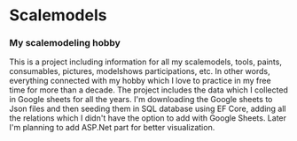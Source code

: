 # Scalemodels
<body background-color: coral;>
<h3>My scalemodeling hobby</h3>

This is a project including information for all my scalemodels, tools, paints, consumables, pictures, modelshows participations, etc. In other words, everything connected with my hobby which I love to practice in my free time for more than a decade.
The project includes the data which I collected in Google sheets for all the years. I'm downloading the Google sheets to Json files and then seeding them in SQL database using EF Core, adding all the relations which I didn't have the option to add with Google Sheets.
Later I'm planning to add ASP.Net part for better visualization.
</body>
